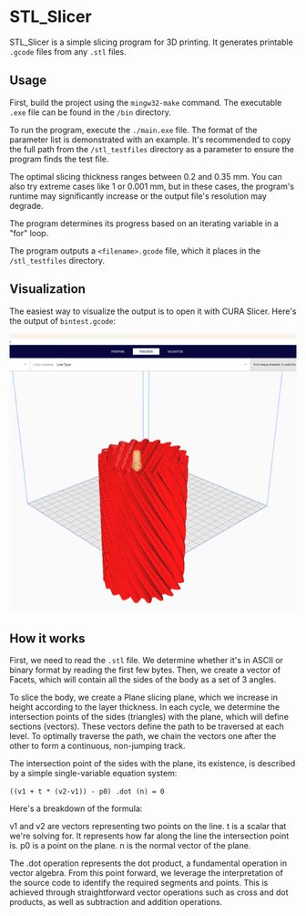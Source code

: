 # STL_Slicer

STL_Slicer is a simple slicing program for 3D printing. It generates printable `.gcode` files from any `.stl` files.

## Usage

First, build the project using the `mingw32-make` command. The executable `.exe` file can be found in the `/bin` directory.

To run the program, execute the `./main.exe` file. The format of the parameter list is demonstrated with an example. It's recommended to copy the full path from the `/stl_testfiles` directory as a parameter to ensure the program finds the test file.

The optimal slicing thickness ranges between 0.2 and 0.35 mm. You can also try extreme cases like 1 or 0.001 mm, but in these cases, the program's runtime may significantly increase or the output file's resolution may degrade.

The program determines its progress based on an iterating variable in a "for" loop.

The program outputs a `<filename>.gcode` file, which it places in the `/stl_testfiles` directory.

## Visualization

The easiest way to visualize the output is to open it with CURA Slicer. Here's the output of `bintest.gcode`:

![Alt text](Doxygen/bintest_cura.png)


## How it works

First, we need to read the `.stl` file. We determine whether it's in ASCII or binary format by reading the first few bytes. Then, we create a vector of Facets, which will contain all the sides of the body as a set of 3 angles.

To slice the body, we create a Plane slicing plane, which we increase in height according to the layer thickness. In each cycle, we determine the intersection points of the sides (triangles) with the plane, which will define sections (vectors). These vectors define the path to be traversed at each level. To optimally traverse the path, we chain the vectors one after the other to form a continuous, non-jumping track.

The intersection point of the sides with the plane, its existence, is described by a simple single-variable equation system:

```((v1 + t * (v2-v1)) - p0) .dot (n) = 0```

Here's a breakdown of the formula:

v1 and v2 are vectors representing two points on the line.
t is a scalar that we're solving for. It represents how far along the line the intersection point is.
p0 is a point on the plane.
n is the normal vector of the plane.

The .dot operation represents the dot product, a fundamental operation in vector algebra.
From this point forward, we leverage the interpretation of the source code to identify the required segments and points. This is achieved through straightforward vector operations such as cross and dot products, as well as subtraction and addition operations.